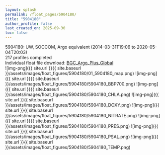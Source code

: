 ```yaml
---
layout: splash
permalink: /float_pages/5904180/
title: "5904180"
author_profile: false
last_created_on: 2025-09-30
toc: false
---
```

 
5904180: UW, SOCCOM, Argo equivalent (2014-03-31T19:06 to 2020-05-04T20:03)\
217 profiles completed\
Individual float file download: [BGC_Argo_Plus_Global](https://ftp.soest.hawaii.edu/bgc_argo_plus/Individual_Floats/outliers_removed/5904180_Sprof_processed.nc)\
![img-png]({{ site.url }}{{ site.baseurl }}/assets/images/float_figures/5904180/01_5904180_map.png)
![img-png]({{ site.url }}{{ site.baseurl }}/assets/images/float_figures/5904180/5904180_BBP700.png)
![img-png]({{ site.url }}{{ site.baseurl }}/assets/images/float_figures/5904180/5904180_CHLA.png)
![img-png]({{ site.url }}{{ site.baseurl }}/assets/images/float_figures/5904180/5904180_DOXY.png)
![img-png]({{ site.url }}{{ site.baseurl }}/assets/images/float_figures/5904180/5904180_NITRATE.png)
![img-png]({{ site.url }}{{ site.baseurl }}/assets/images/float_figures/5904180/5904180_PRES.png)
![img-png]({{ site.url }}{{ site.baseurl }}/assets/images/float_figures/5904180/5904180_PSAL.png)
![img-png]({{ site.url }}{{ site.baseurl }}/assets/images/float_figures/5904180/5904180_TEMP.png)
